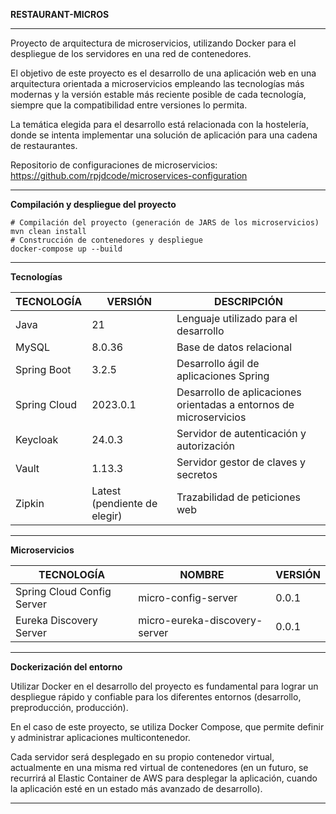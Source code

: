 **RESTAURANT-MICROS**

---

Proyecto de arquitectura de microservicios, utilizando Docker para el despliegue de los servidores en una red de contenedores.

El objetivo de este proyecto es el desarrollo de una aplicación web en una arquitectura orientada a microservicios empleando las tecnologías más modernas y la versión estable más reciente posible de cada tecnología, siempre que la compatibilidad entre versiones lo permita.

La temática elegida para el desarrollo está relacionada con la hostelería, donde se intenta implementar una solución de aplicación para una cadena de restaurantes.

Repositorio de configuraciones de microservicios: https://github.com/rpjdcode/microservices-configuration

---

**Compilación y despliegue del proyecto**

```
# Compilación del proyecto (generación de JARS de los microservicios)
mvn clean install
# Construcción de contenedores y despliegue
docker-compose up --build
```

---

**Tecnologías**

| TECNOLOGÍA   | VERSIÓN                      | DESCRIPCIÓN                                                  |
| ------------ | ---------------------------- | ------------------------------------------------------------ |
| Java         | 21                           | Lenguaje utilizado para el desarrollo                        |
| MySQL        | 8.0.36                       | Base de datos relacional                                     |
| Spring Boot  | 3.2.5                        | Desarrollo ágil de aplicaciones Spring                       |
| Spring Cloud | 2023.0.1                     | Desarrollo de aplicaciones orientadas a entornos de microservicios |
| Keycloak     | 24.0.3                       | Servidor de autenticación y autorización                     |
| Vault        | 1.13.3                       | Servidor gestor de claves y secretos                         |
| Zipkin       | Latest (pendiente de elegir) | Trazabilidad de peticiones web                               |

---

**Microservicios**

| TECNOLOGÍA                 | NOMBRE                        | VERSIÓN |
| -------------------------- | ----------------------------- | ------- |
| Spring Cloud Config Server | micro-config-server           | 0.0.1   |
| Eureka Discovery Server    | micro-eureka-discovery-server | 0.0.1   |

---

**Dockerización del entorno**

Utilizar Docker en el desarrollo del proyecto es fundamental para lograr un despliegue rápido y confiable para los diferentes entornos (desarrollo, preproducción, producción).

En el caso de este proyecto, se utiliza Docker Compose, que permite definir y administrar aplicaciones multicontenedor.

Cada servidor será desplegado en su propio contenedor virtual, actualmente en una misma red virtual de contenedores (en un futuro, se recurrirá al Elastic Container de AWS para desplegar la aplicación, cuando la aplicación esté en un estado más avanzado de desarrollo).

---

